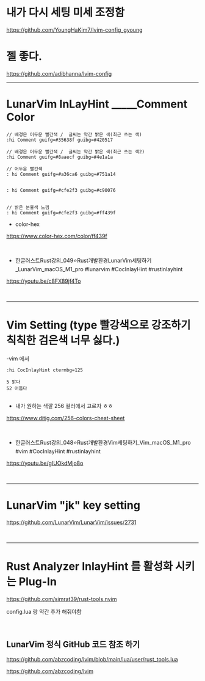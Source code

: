 # 내가 다시 세팅 미세 조정함

https://github.com/YoungHaKim7/lvim-config_gyoung

# 젤 좋다.

https://github.com/adibhanna/lvim-config

<hr>


# LunarVim InLayHint _____Comment Color

```
// 배경은 어두운 빨간색 /  글씨는 약간 밝은 색(최근 쓰는 색)
:hi Comment guifg=#35638f guibg=#420517

// 배경은 어두운 빨간색 /  글씨는 약간 밝은 색(최근 쓰는 색2)
:hi Comment guifg=#8aaecf guibg=#4e1a1a

// 어두운 빨간색
: hi Comment guifg=#a36ca6 guibg=#751a14


: hi Comment guifg=#cfe2f3 guibg=#c90076


// 밝은 분홍색 느낌
: hi Comment guifg=#cfe2f3 guibg=#ff439f

```

- color-hex

https://www.color-hex.com/color/ff439f

<br>

-  한글러스트Rust강의_049⭐️Rust개발환경LunarVim세팅하기_LunarVim_macOS_M1_pro #lunarvim #CocInlayHint #rustinlayhint

https://youtu.be/c8FX89jf4To

<br>

<hr>


# Vim Setting (type 빨강색으로 강조하기 칙칙한 검은색 너무 싫다.)

-vim 에서

```
:hi CocInlayHint ctermbg=125

5 밝다
52 어둡다


```

- 내가 원하는 색깔 256 컬러에서 고르자 ㅎㅎ

https://www.ditig.com/256-colors-cheat-sheet

<br>

-  한글러스트Rust강의_048⭐️Rust개발환경Vim세팅하기_Vim_macOS_M1_pro #vim #CocInlayHint #rustinlayhint

https://youtu.be/gIUOkdMjo8o

<br>

<hr>

# LunarVim "jk" key setting

https://github.com/LunarVim/LunarVim/issues/2731


<br>

<hr>

# Rust Analyzer InlayHint 를 활성화 시키는 Plug-In

https://github.com/simrat39/rust-tools.nvim


config.lua 랑 약간 추가 해줘야함

<br>

## LunarVim 정식 GitHub 코드 참조 하기 

https://github.com/abzcoding/lvim/blob/main/lua/user/rust_tools.lua

https://github.com/abzcoding/lvim

<br>
